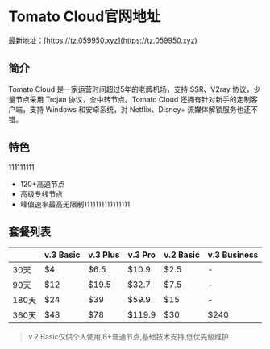 # Tomato Cloud官网地址

最新地址：[https://tz.059950.xyz](https://tz.059950.xyz)

## 简介

Tomato Cloud 是一家运营时间超过5年的老牌机场，支持 SSR、V2ray 协议，少量节点采用 Trojan 协议，全中转节点。Tomato Cloud 还拥有针对新手的定制客户端，支持 Windows 和安卓系统，对 Netflix、Disney+ 流媒体解锁服务也还不错。

## 特色
111111111
* 120+高速节点
* 高级专线节点
* 峰值速率最高无限制1111111111111111

## 套餐列表

||v.3 Basic|v.3 Plus|v.3 Pro|v.2 Basic|v.3 Business|
|----|----|----|----|----|----|
|30天|$4|$6.5|$10.9|$2.5|-|
|90天|$12|$19.5|$32.7|$7.5|-|
|180天|$24|$39|$59.9|$15|-|
|360天|$48|$78|$119.9|$30|$240|

> v.2 Basic仅供个人使用,6+普通节点,基础技术支持,低优先级维护
